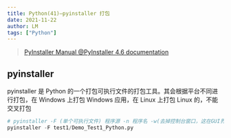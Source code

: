 ```yaml
---
title: Python(41)—pyinstaller 打包
date: 2021-11-22
author: LM
tags: ["Python"]
---
```


> [ PyInstaller Manual @PyInstaller 4.6 documentation ](https://pyinstaller.readthedocs.io/en/stable/)

## pyinstaller

pyinstaller 是 Python 的一个打包可执行文件的打包工具。其会根据平台不同进行打包，在 Windows 上打包 Windows 应用，在 Linux 上打包 Linux 的，不能交叉打包

```python
# pyinstaller -F (单个可执行文件) 程序源 -n 程序名 -w(去掉控制台窗口，这在GUI界面时非常有用) -i 图标.ico”
pyinstaller -F test1/Demo_Test1_Python.py
```


